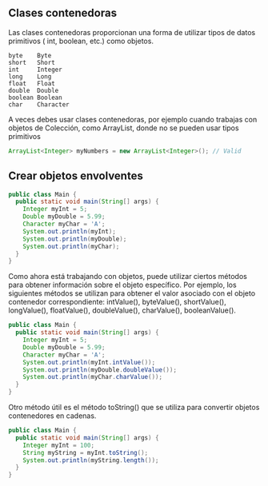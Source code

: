 ## Clases contenedoras

Las clases contenedoras proporcionan una forma de utilizar tipos de datos primitivos ( int, boolean, etc.) como objetos.
```ssh
byte    Byte
short   Short
int     Integer
long    Long
float   Float
double  Double
boolean Boolean
char    Character
```

A veces debes usar clases contenedoras, por ejemplo cuando trabajas con objetos de Colección, como ArrayList, donde no se pueden usar tipos primitivos

```java
ArrayList<Integer> myNumbers = new ArrayList<Integer>(); // Valid
```

## Crear objetos envolventes
```java
public class Main {
  public static void main(String[] args) {
    Integer myInt = 5;
    Double myDouble = 5.99;
    Character myChar = 'A';
    System.out.println(myInt);
    System.out.println(myDouble);
    System.out.println(myChar);
  }
}
```

Como ahora está trabajando con objetos, puede utilizar ciertos métodos para obtener información sobre el objeto específico.
Por ejemplo, los siguientes métodos se utilizan para obtener el valor asociado con el objeto contenedor correspondiente:
intValue(), byteValue(), shortValue(), longValue(), floatValue(), doubleValue(), charValue(), booleanValue().

```java
public class Main {
  public static void main(String[] args) {
    Integer myInt = 5;
    Double myDouble = 5.99;
    Character myChar = 'A';
    System.out.println(myInt.intValue());
    System.out.println(myDouble.doubleValue());
    System.out.println(myChar.charValue());
  }
}
```

Otro método útil es el método toString() que se utiliza para convertir objetos contenedores en cadenas.

```java
public class Main {
  public static void main(String[] args) {
    Integer myInt = 100;
    String myString = myInt.toString();
    System.out.println(myString.length());
  }
}
```